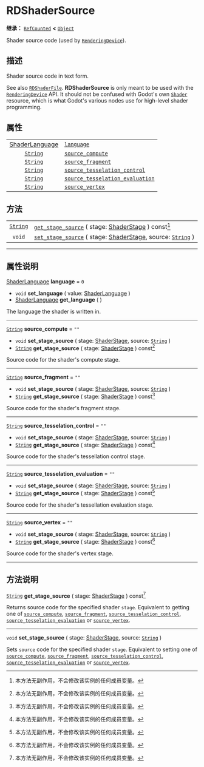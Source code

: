 <!-- ⚠ 请勿编辑本文件 ⚠ -->
<!-- 本文档使用脚本从 WeDot 引擎源码仓库生成。 -->
<!-- 生成脚本：https://github.com/WeDot-Engine/WeDot/tree/4.3/doc/tools/make_md.py； -->
<!-- 原文件：https://github.com/WeDot-Engine/WeDot/tree/4.3/doc/classes/RDShaderSource.xml。 -->

<div id="_class_rdshadersource"></div>

# RDShaderSource

**继承：** [`RefCounted`](class_refcounted.md) **<** [`Object`](class_object.md)

Shader source code (used by [`RenderingDevice`](class_renderingdevice.md)).

## 描述

Shader source code in text form.

See also [`RDShaderFile`](class_rdshaderfile.md). **RDShaderSource** is only meant to be used with the [`RenderingDevice`](class_renderingdevice.md) API. It should not be confused with Godot's own [`Shader`](class_shader.md) resource, which is what Godot's various nodes use for high-level shader programming.

## 属性

|||
|:-:|:--|
| [ShaderLanguage](#enum_renderingdevice_shaderlanguage) | [`language`](class_rdshadersource.md#class_rdshadersource_property_language)                                           | ``0``  |
| [`String`](class_string.md)                            | [`source_compute`](class_rdshadersource.md#class_rdshadersource_property_source_compute)                               | ``""`` |
| [`String`](class_string.md)                            | [`source_fragment`](class_rdshadersource.md#class_rdshadersource_property_source_fragment)                             | ``""`` |
| [`String`](class_string.md)                            | [`source_tesselation_control`](class_rdshadersource.md#class_rdshadersource_property_source_tesselation_control)       | ``""`` |
| [`String`](class_string.md)                            | [`source_tesselation_evaluation`](class_rdshadersource.md#class_rdshadersource_property_source_tesselation_evaluation) | ``""`` |
| [`String`](class_string.md)                            | [`source_vertex`](class_rdshadersource.md#class_rdshadersource_property_source_vertex)                                 | ``""`` |

## 方法

|||
|:-:|:--|
| [`String`](class_string.md) | [`get_stage_source`](class_rdshadersource.md#class_rdshadersource_method_get_stage_source) ( stage: [ShaderStage](#enum_renderingdevice_shaderstage) ) const[^const]                        |
| `void`                      | [`set_stage_source`](class_rdshadersource.md#class_rdshadersource_method_set_stage_source) ( stage: [ShaderStage](#enum_renderingdevice_shaderstage), source: [`String`](class_string.md) ) |

<!-- rst-class:: classref-section-separator -->

---

## 属性说明

<div id="_class_rdshadersource_property_language"></div>

[ShaderLanguage](#enum_renderingdevice_shaderlanguage) **language** = ``0`` <div id="class_rdshadersource_property_language"></div>

- `void` **set_language** ( value: [ShaderLanguage](#enum_renderingdevice_shaderlanguage) )
- [ShaderLanguage](#enum_renderingdevice_shaderlanguage) **get_language** ( )

The language the shader is written in.

<!-- rst-class:: classref-item-separator -->

---

<div id="_class_rdshadersource_property_source_compute"></div>

[`String`](class_string.md) **source_compute** = ``""`` <div id="class_rdshadersource_property_source_compute"></div>

- `void` **set_stage_source** ( stage: [ShaderStage](#enum_renderingdevice_shaderstage), source: [`String`](class_string.md) )
- [`String`](class_string.md) **get_stage_source** ( stage: [ShaderStage](#enum_renderingdevice_shaderstage) ) const[^const]

Source code for the shader's compute stage.

<!-- rst-class:: classref-item-separator -->

---

<div id="_class_rdshadersource_property_source_fragment"></div>

[`String`](class_string.md) **source_fragment** = ``""`` <div id="class_rdshadersource_property_source_fragment"></div>

- `void` **set_stage_source** ( stage: [ShaderStage](#enum_renderingdevice_shaderstage), source: [`String`](class_string.md) )
- [`String`](class_string.md) **get_stage_source** ( stage: [ShaderStage](#enum_renderingdevice_shaderstage) ) const[^const]

Source code for the shader's fragment stage.

<!-- rst-class:: classref-item-separator -->

---

<div id="_class_rdshadersource_property_source_tesselation_control"></div>

[`String`](class_string.md) **source_tesselation_control** = ``""`` <div id="class_rdshadersource_property_source_tesselation_control"></div>

- `void` **set_stage_source** ( stage: [ShaderStage](#enum_renderingdevice_shaderstage), source: [`String`](class_string.md) )
- [`String`](class_string.md) **get_stage_source** ( stage: [ShaderStage](#enum_renderingdevice_shaderstage) ) const[^const]

Source code for the shader's tessellation control stage.

<!-- rst-class:: classref-item-separator -->

---

<div id="_class_rdshadersource_property_source_tesselation_evaluation"></div>

[`String`](class_string.md) **source_tesselation_evaluation** = ``""`` <div id="class_rdshadersource_property_source_tesselation_evaluation"></div>

- `void` **set_stage_source** ( stage: [ShaderStage](#enum_renderingdevice_shaderstage), source: [`String`](class_string.md) )
- [`String`](class_string.md) **get_stage_source** ( stage: [ShaderStage](#enum_renderingdevice_shaderstage) ) const[^const]

Source code for the shader's tessellation evaluation stage.

<!-- rst-class:: classref-item-separator -->

---

<div id="_class_rdshadersource_property_source_vertex"></div>

[`String`](class_string.md) **source_vertex** = ``""`` <div id="class_rdshadersource_property_source_vertex"></div>

- `void` **set_stage_source** ( stage: [ShaderStage](#enum_renderingdevice_shaderstage), source: [`String`](class_string.md) )
- [`String`](class_string.md) **get_stage_source** ( stage: [ShaderStage](#enum_renderingdevice_shaderstage) ) const[^const]

Source code for the shader's vertex stage.

<!-- rst-class:: classref-section-separator -->

---

## 方法说明

<div id="_class_rdshadersource_method_get_stage_source"></div>

[`String`](class_string.md) **get_stage_source** ( stage: [ShaderStage](#enum_renderingdevice_shaderstage) ) const[^const]<div id="class_rdshadersource_method_get_stage_source"></div>

Returns source code for the specified shader `stage`. Equivalent to getting one of [`source_compute`](class_rdshadersource.md#class_rdshadersource_property_source_compute), [`source_fragment`](class_rdshadersource.md#class_rdshadersource_property_source_fragment), [`source_tesselation_control`](class_rdshadersource.md#class_rdshadersource_property_source_tesselation_control), [`source_tesselation_evaluation`](class_rdshadersource.md#class_rdshadersource_property_source_tesselation_evaluation) or [`source_vertex`](class_rdshadersource.md#class_rdshadersource_property_source_vertex).

<!-- rst-class:: classref-item-separator -->

---

<div id="_class_rdshadersource_method_set_stage_source"></div>

`void` **set_stage_source** ( stage: [ShaderStage](#enum_renderingdevice_shaderstage), source: [`String`](class_string.md) )<div id="class_rdshadersource_method_set_stage_source"></div>

Sets `source` code for the specified shader `stage`. Equivalent to setting one of [`source_compute`](class_rdshadersource.md#class_rdshadersource_property_source_compute), [`source_fragment`](class_rdshadersource.md#class_rdshadersource_property_source_fragment), [`source_tesselation_control`](class_rdshadersource.md#class_rdshadersource_property_source_tesselation_control), [`source_tesselation_evaluation`](class_rdshadersource.md#class_rdshadersource_property_source_tesselation_evaluation) or [`source_vertex`](class_rdshadersource.md#class_rdshadersource_property_source_vertex).

[^virtual]: 本方法通常需要用户覆盖才能生效。
[^const]: 本方法无副作用，不会修改该实例的任何成员变量。
[^vararg]: 本方法除了能接受在此处描述的参数外，还能够继续接受任意数量的参数。
[^constructor]: 本方法用于构造某个类型。
[^static]: 调用本方法无需实例，可直接使用类名进行调用。
[^operator]: 本方法描述的是使用本类型作为左操作数的有效运算符。
[^bitfield]: 这个值是由下列位标志构成位掩码的整数。
[^void]: 无返回值。
